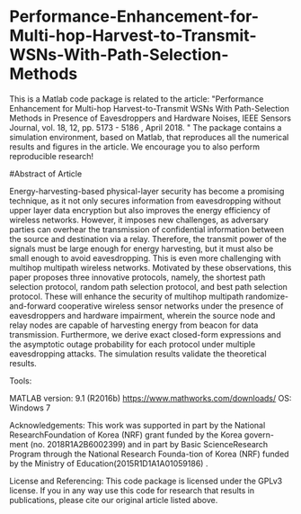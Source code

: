# Performance-Enhancement-for-Multi-hop-Harvest-to-Transmit-WSNs-With-Path-Selection-Methods
This is a Matlab code package is related to the article: "Performance Enhancement for Multi-hop Harvest-to-Transmit WSNs With Path-Selection Methods in Presence of Eavesdroppers and Hardware Noises, IEEE Sensors Journal, vol. 18, 12, pp. 5173 - 5186 , April 2018. "
The package contains a simulation environment, based on Matlab, that reproduces all the numerical results and figures in the article. We encourage you to also perform reproducible research!

#Abstract of Article

Energy-harvesting-based physical-layer security has become a promising technique, as it not only secures information from eavesdropping without upper layer 
data encryption but also improves the energy efficiency of wireless networks. However, it imposes new challenges, as adversary parties 
can overhear the transmission of confidential information between the source and destination via a relay. Therefore, the transmit power 
of the signals must be large enough for energy harvesting, but it must also be small enough to avoid eavesdropping. This is even more 
challenging with multihop multipath wireless networks. Motivated by these observations, this paper proposes three innovative protocols, 
namely, the shortest path selection protocol, random path selection protocol, and best path selection protocol. These will enhance the 
security of multihop multipath randomize-and-forward cooperative wireless sensor networks under the presence of eavesdroppers and 
hardware impairment, wherein the source node and relay nodes are capable of harvesting energy from beacon for data transmission. 
Furthermore, we derive exact closed-form expressions and the asymptotic outage probability for each protocol under multiple eavesdropping 
attacks. The simulation results validate the theoretical results.

Tools:

MATLAB version: 9.1 (R2016b) https://www.mathworks.com/downloads/
OS: Windows 7

Acknowledgements: This work was supported in part by the National ResearchFoundation of Korea (NRF) grant funded by the Korea govern-ment (no. 2018R1A2B6002399) and in part by Basic ScienceResearch  Program  through  the  National  Research  Founda-tion  of  Korea  (NRF)  funded  by  the  Ministry  of  Education(2015R1D1A1A01059186) .

License and Referencing:
This code package is licensed under the GPLv3 license. If you in any way use this code for research that results in publications, please cite our original article listed above.
